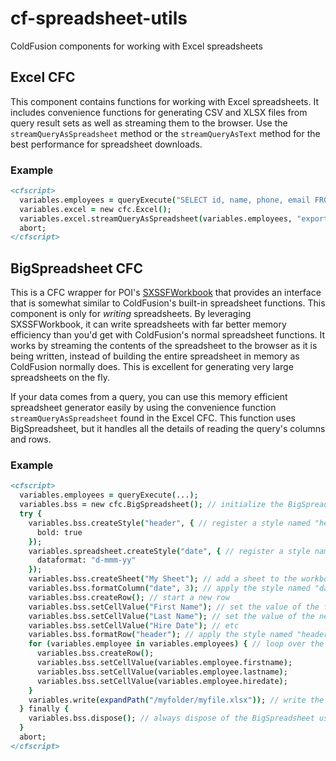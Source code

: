 # cf-spreadsheet-utils
ColdFusion components for working with Excel spreadsheets

## Excel CFC

This component contains functions for working with Excel spreadsheets. It includes convenience functions for generating CSV and XLSX files from query result sets as well as streaming them to the browser. Use the `streamQueryAsSpreadsheet` method or the `streamQueryAsText` method for the best performance for spreadsheet downloads. 

### Example

```cfml
<cfscript>
  variables.employees = queryExecute("SELECT id, name, phone, email FROM employees");
  variables.excel = new cfc.Excel();
  variables.excel.streamQueryAsSpreadsheet(variables.employees, "export.xlsx", "My Sheet");
  abort;
</cfscript>
```

## BigSpreadsheet CFC

This is a CFC wrapper for POI's [SXSSFWorkbook](https://poi.apache.org/apidocs/dev/org/apache/poi/xssf/streaming/SXSSFWorkbook.html) that provides an interface that is somewhat similar to ColdFusion's built-in spreadsheet functions. This component is only for *writing* spreadsheets. By leveraging SXSSFWorkbook, it can write spreadsheets with far better memory efficiency than you'd get with ColdFusion's normal spreadsheet functions. It works by streaming the contents of the spreadsheet to the browser as it is being written, instead of building the entire spreadsheet in memory as ColdFusion normally does. This is excellent for generating very large spreadsheets on the fly.

If your data comes from a query, you can use this memory efficient spreadsheet generator easily by using the convenience function `streamQueryAsSpreadsheet` found in the Excel CFC. This function uses BigSpreadsheet, but it handles all the details of reading the query's columns and rows.

### Example

```cfml
<cfscript>
  variables.employees = queryExecute(...);
  variables.bss = new cfc.BigSpreadsheet(); // initialize the BigSpreadsheet
  try {
    variables.bss.createStyle("header", { // register a style named "header" which makes the text bold
      bold: true
    });
    variables.spreadsheet.createStyle("date", { // register a style named "date" which formats the cell as a date
      dataformat: "d-mmm-yy"
    });
    variables.bss.createSheet("My Sheet"); // add a sheet to the workbook
    variables.bss.formatColumn("date", 3); // apply the style named "date" to column 3
    variables.bss.createRow(); // start a new row
    variables.bss.setCellValue("First Name"); // set the value of the first cell in the row
    variables.bss.setCellValue("Last Name"); // set the value of the next cell in the row
    variables.bss.setCellValue("Hire Date"); // etc
    variables.bss.formatRow("header"); // apply the style named "header" to the current row
    for (variables.employee in variables.employees) { // loop over the dataset, starting a new row for each record
      variables.bss.createRow();
      variables.bss.setCellValue(variables.employee.firstname);
      variables.bss.setCellValue(variables.employee.lastname);
      variables.bss.setCellValue(variables.employee.hiredate);
    }
    variables.write(expandPath("/myfolder/myfile.xlsx")); // write the workbook to disk
  } finally {
    variables.bss.dispose(); // always dispose of the BigSpreadsheet using a try-finally block
  }
  abort;
</cfscript>
```
